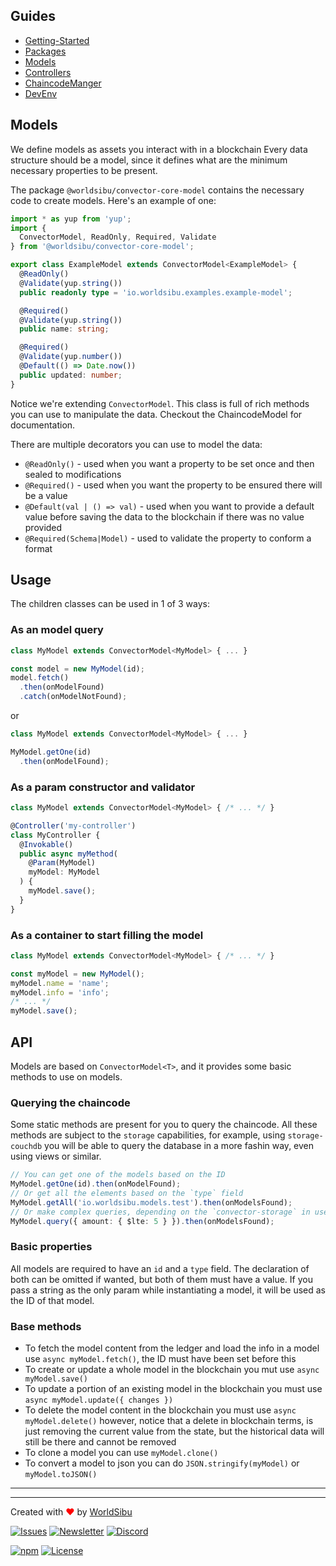 ## Guides

- [Getting-Started](https://github.com/worldsibu/convector/blob/develop/tutorials/getting-started.md)
- [Packages](https://github.com/worldsibu/convector/blob/develop/tutorials/packages.md)
- [Models](https://github.com/worldsibu/convector/blob/develop/tutorials/models.md)
- [Controllers](https://github.com/worldsibu/convector/blob/develop/tutorials/controllers.md)
- [ChaincodeManger](https://github.com/worldsibu/convector/blob/develop/tutorials/chaincode-manager.md)
- [DevEnv](https://github.com/worldsibu/convector/blob/develop/tutorials/dev-env.md)

## Models

We define models as assets you interact with in a blockchain
Every data structure should be a model, since it defines what are the minimum necessary properties to be present.

The package `@worldsibu/convector-core-model` contains the necessary code to create models. Here's an example of one:

```typescript
import * as yup from 'yup';
import {
  ConvectorModel, ReadOnly, Required, Validate
} from '@worldsibu/convector-core-model';

export class ExampleModel extends ConvectorModel<ExampleModel> {
  @ReadOnly()
  @Validate(yup.string())
  public readonly type = 'io.worldsibu.examples.example-model';

  @Required()
  @Validate(yup.string())
  public name: string;

  @Required()
  @Validate(yup.number())
  @Default(() => Date.now())
  public updated: number;
}
```

Notice we're extending `ConvectorModel`. This class is full of rich methods you can use to manipulate the data. Checkout the ChaincodeModel for documentation.

There are multiple decorators you can use to model the data:

- `@ReadOnly()` - used when you want a property to be set once and then sealed to modifications
- `@Required()` - used when you want the property to be ensured there will be a value
- `@Default(val | () => val)` - used when you want to provide a default value before saving the data to the blockchain if there was no value provided
- `@Required(Schema|Model)` - used to validate the property to conform a format

## Usage

The children classes can be used in 1 of 3 ways:

### As an model query

```ts
class MyModel extends ConvectorModel<MyModel> { ... }

const model = new MyModel(id);
model.fetch()
  .then(onModelFound)
  .catch(onModelNotFound);
```
or
```ts
class MyModel extends ConvectorModel<MyModel> { ... }

MyModel.getOne(id)
  .then(onModelFound);
```

### As a param constructor and validator

```ts
class MyModel extends ConvectorModel<MyModel> { /* ... */ }

@Controller('my-controller')
class MyController {
  @Invokable()
  public async myMethod(
    @Param(MyModel)
    myModel: MyModel
  ) {
    myModel.save();
  }
}
```

### As a container to start filling the model

```ts
class MyModel extends ConvectorModel<MyModel> { /* ... */ }

const myModel = new MyModel();
myModel.name = 'name';
myModel.info = 'info';
/* ... */
myModel.save();
```

## API

Models are based on `ConvectorModel<T>`, and it provides some basic methods to use on models.

### Querying the chaincode

Some static methods are present for you to query the chaincode. All these methods are subject to the `storage` capabilities, for example, using `storage-couchdb` you will be able to query the database in a more fashin way, even using views or similar.

```typescript
// You can get one of the models based on the ID
MyModel.getOne(id).then(onModelFound);
// Or get all the elements based on the `type` field
MyModel.getAll('io.worldsibu.models.test').then(onModelsFound);
// Or make complex queries, depending on the `convector-storage` in use
MyModel.query({ amount: { $lte: 5 } }).then(onModelsFound);
```

### Basic properties

All models are required to have an `id` and a `type` field. The declaration of both can be omitted if wanted, but both of them must have a value. If you pass a string as the only param while instantiating a model, it will be used as the ID of that model.

### Base methods

- To fetch the model content from the ledger and load the info in a model use `async myModel.fetch()`, the ID must have been set before this
- To create or update a whole model in the blockchain you mut use `async myModel.save()`
- To update a portion of an existing model in the blockchain you must use `async myModel.update({ changes })`
- To delete the model content in the blockchain you must use `async myModel.delete()` however, notice that a delete in blockchain terms, is just removing the current value from the state, but the historical data will still be there and cannot be removed
- To clone a model you can use `myModel.clone()`
- To convert a model to json you can do `JSON.stringify(myModel)` or `myModel.toJSON()`

----
----

Created with <span style="color: red;">♥</span> by [WorldSibu](http://worldsibu.com/)

[![Issues](https://img.shields.io/github/issues-raw/@worldsibu/convector.svg)](https://github.com/worldsibu/convector/issues)
[![Newsletter](https://img.shields.io/badge/Newsletter--orange.svg)](https://worldsibu.io/subscribe/)
[![Discord](https://img.shields.io/discord/469152206638284800.svg)](https://discord.gg/twRwpWt)

[![npm](https://img.shields.io/npm/v/@worldsibu/convector-core-chaincode.svg)](https://www.npmjs.com/package/@worldsibu/convector-core-chaincode)
[![License](https://img.shields.io/badge/License-Apache%202.0-blue.svg)](https://opensource.org/licenses/Apache-2.0)
